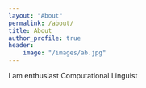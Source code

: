 ```yaml
---
layout: "About"
permalink: /about/
title: About
author_profile: true
header:
    image: "/images/ab.jpg"
---
```

I am enthusiast Computational Linguist